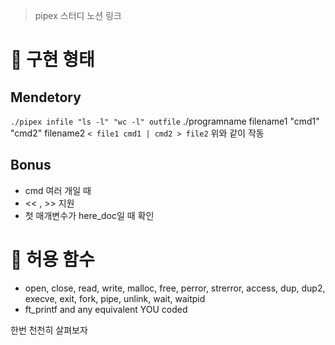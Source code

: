 > pipex 스터디 노션 링크

# 🌈 구현 형태
## Mendetory
`./pipex infile "ls -l" "wc -l" outfile`
./programname filename1 "cmd1" "cmd2" filename2
`< file1 cmd1 | cmd2 > file2`
위와 같이 작동
## Bonus
- cmd 여러 개일 때
- << , >> 지원
- 첫 매개변수가 here_doc일 때 확인

# 🌈 허용 함수
- open, close, read, write, malloc, free, perror, strerror, access, dup, dup2, execve, exit, fork, pipe, unlink, wait, waitpid 
- ft_printf and any equivalent YOU coded

한번 천천히 살펴보자
